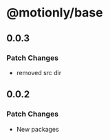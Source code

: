 # @motionly/base

## 0.0.3

### Patch Changes

- removed src dir

## 0.0.2

### Patch Changes

- New packages
